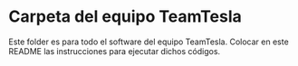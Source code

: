 # Carpeta del equipo TeamTesla

Este folder es para todo el software del equipo TeamTesla.
Colocar en este README las instrucciones para ejecutar dichos códigos. 